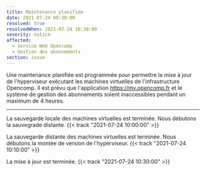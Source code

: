 ```yaml
---
title: Maintenance planifiée
date: 2021-07-24 09:30:00
resolved: true
resolvedWhen: 2021-07-24 10:30:00
severity: notice
affected:
  - Service Web Opencomp
  - Gestion des abonnements
section: issue
---
```


Une maintenance planifiée est programmée pour permettre la mise à jour de l'hyperviseur exécutant les machines virtuelles de l'infrastructure Opencomp. Il est prévu que l'application https://my.opencomp.fr et le système de gestion des abonnements soient inaccessibles pendant un maximum de 4 heures.

---

La sauvegarde locale des machines virtuelles est terminée. Nous débutons la sauvegrade distante.  {{< track "2021-07-24 10:00:00" >}}   

La sauvegarde distante des machines virtuelles est terminée. Nous débutons la montée de version de l'hyperviseur.  {{< track "2021-07-24 10:10:00" >}}

La mise à jour est terminée. {{< track "2021-07-24 10:30:00" >}} 
